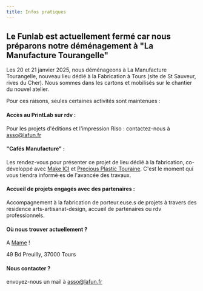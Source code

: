```yaml
---
title: Infos pratiques
---
```

## Le Funlab est actuellement fermé car nous préparons notre déménagement à "La Manufacture Tourangelle" 

Les 20 et 21 janvier 2025, nous déménageons à La Manufacture Tourangelle, nouveau lieu dédié à la Fabrication à Tours (site de St Sauveur, rives du Cher). Nous sommes dans les cartons et mobilisés sur le chantier du nouvel atelier. 

Pour ces raisons, seules certaines activités sont maintenues : 

#### Accès au PrintLab sur rdv :

Pour les projets d'éditions et l'impression Riso : contactez-nous à asso@lafun.fr

#### "Cafés Manufacture" :

Les rendez-vous pour présenter ce projet de lieu dédié à la fabrication, co-développé avec [Make ICI](https://makeici.org/) et [Precious Plastic Touraine](https://preciousplastictouraine.fr/). C'est le moment qui vous tiendra informé·es de l'avancée des travaux.

#### Accueil de projets engagés avec des partenaires :

Accompagnement à la fabrication de porteur.euse.s de projets à travers des résidence arts-artisanat-design, accueil de partenaires ou rdv professionnels. 

#### Où nous trouver actuellement ?
A [Mame](https://mame-tours.com/) !

49 Bd Preuilly, 37000 Tours

#### Nous contacter ?
envoyez-nous un mail à asso@lafun.fr